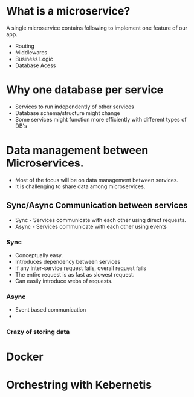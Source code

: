 # What is a microservice?

A single microservice contains following to implement one feature of our app.
* Routing
* Middlewares
* Business Logic
* Database Acess 

# Why one database per service
* Services to run independently of other services
* Database schema/structure might change 
* Some services might function more efficiently with different types of DB's


# Data management between Microservices.
* Most of the focus will be on data management between services.
* It is challenging to share data among microservices.

## Sync/Async Communication between services
* Sync - Services communicate with each other using direct requests.
* Async - Services communicate with each other using events

### Sync
* Conceptually easy.
* Introduces dependency between services
* If any inter-service request fails, overall request fails
* The entire request is as fast as slowest request.
* Can easily introduce webs of requests.

### Async
* Event based communication
* 

### Crazy of storing data
	

# Docker

# Orchestring with Kebernetis
